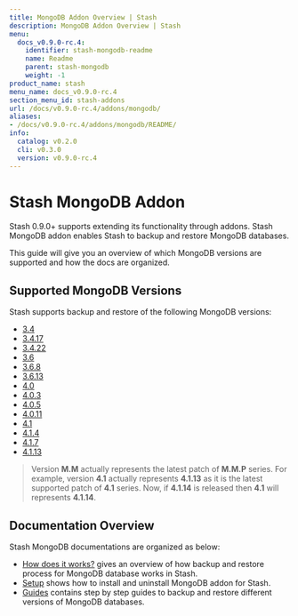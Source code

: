 ```yaml
---
title: MongoDB Addon Overview | Stash
description: MongoDB Addon Overview | Stash
menu:
  docs_v0.9.0-rc.4:
    identifier: stash-mongodb-readme
    name: Readme
    parent: stash-mongodb
    weight: -1
product_name: stash
menu_name: docs_v0.9.0-rc.4
section_menu_id: stash-addons
url: /docs/v0.9.0-rc.4/addons/mongodb/
aliases:
- /docs/v0.9.0-rc.4/addons/mongodb/README/
info:
  catalog: v0.2.0
  cli: v0.3.0
  version: v0.9.0-rc.4
---
```


# Stash MongoDB Addon

Stash 0.9.0+ supports extending its functionality through addons. Stash MongoDB addon enables Stash to backup and restore MongoDB databases.

This guide will give you an overview of which MongoDB versions are supported and how the docs are organized.

## Supported MongoDB Versions

Stash supports backup and restore of the following MongoDB versions:

- [3.4](/docs/v0.9.0-rc.4/addons/mongodb/guides/3.4/mongodb)
- [3.4.17](/docs/v0.9.0-rc.4/addons/mongodb/guides/3.4.17/mongodb)
- [3.4.22](/docs/v0.9.0-rc.4/addons/mongodb/guides/3.4.22/mongodb)
- [3.6](/docs/v0.9.0-rc.4/addons/mongodb/guides/3.6/mongodb)
- [3.6.8](/docs/v0.9.0-rc.4/addons/mongodb/guides/3.6.8/mongodb)
- [3.6.13](/docs/v0.9.0-rc.4/addons/mongodb/guides/3.6.13/mongodb)
- [4.0](/docs/v0.9.0-rc.4/addons/mongodb/guides/4.0/mongodb)
- [4.0.3](/docs/v0.9.0-rc.4/addons/mongodb/guides/4.0.3/mongodb)
- [4.0.5](/docs/v0.9.0-rc.4/addons/mongodb/guides/4.0.5/mongodb)
- [4.0.11](/docs/v0.9.0-rc.4/addons/mongodb/guides/4.0.11/mongodb)
- [4.1](/docs/v0.9.0-rc.4/addons/mongodb/guides/4.1/mongodb)
- [4.1.4](/docs/v0.9.0-rc.4/addons/mongodb/guides/4.1.4/mongodb)
- [4.1.7](/docs/v0.9.0-rc.4/addons/mongodb/guides/4.1.7/mongodb)
- [4.1.13](/docs/v0.9.0-rc.4/addons/mongodb/guides/4.1.13/mongodb)

>Version **M.M** actually represents the latest patch of **M.M.P** series. For example, version **4.1** actually represents **4.1.13** as it is the latest supported patch of **4.1** series. Now, if **4.1.14** is released then **4.1** will represents **4.1.14**.

## Documentation Overview

Stash MongoDB documentations are organized as below:

- [How does it works?](/docs/v0.9.0-rc.4/addons/mongodb/overview) gives an overview of how backup and restore process for MongoDB database works in Stash.
- [Setup](/docs/v0.9.0-rc.4/addons/mongodb/setup/install) shows how to install and uninstall MongoDB addon for Stash.
- [Guides](/docs/v0.9.0-rc.4/addons/mongodb/guides/3.6/mongodb) contains step by step guides to backup and restore different versions of MongoDB databases.
